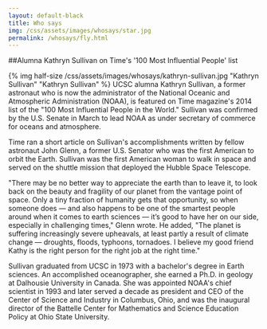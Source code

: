 ```yaml
---
layout: default-black
title: Who says
img: /css/assets/images/whosays/star.jpg
permalink: /whosays/fly.html
---
```


##Alumna Kathryn Sullivan on Time's '100 Most Influential People' list

{% img half-size /css/assets/images/whosays/kathryn-sullivan.jpg "Kathryn Sullivan" "Kathryn Sullivan" %} UCSC alumna Kathryn Sullivan, a former astronaut who is now the administrator of the National Oceanic and Atmospheric Administration (NOAA), is featured on Time magazine's 2014 list of the "100 Most Influential People in the World." Sullivan was confirmed by the U.S. Senate in March to lead NOAA as under secretary of commerce for oceans and atmosphere.

Time ran a short article on Sullivan's accomplishments written by fellow astronaut John Glenn, a former U.S. Senator who was the first American to orbit the Earth. Sullivan was the first American woman to walk in space and served on the shuttle mission that deployed the Hubble Space Telescope.

"There may be no better way to appreciate the earth than to leave it, to look back on the beauty and fragility of our planet from the vantage point of space. Only a tiny fraction of humanity gets that opportunity, so when someone does — and also happens to be one of the smartest people around when it comes to earth sciences — it’s good to have her on our side, especially in challenging times," Glenn wrote. He added, "The planet is suffering increasingly severe upheavals, at least partly a result of climate change — droughts, floods, typhoons, tornadoes. I believe my good friend Kathy is the right person for the right job at the right time."

Sullivan graduated from UCSC in 1973 with a bachelor's degree in Earth sciences. An accomplished oceanographer, she earned a Ph.D. in geology at Dalhousie University in Canada. She was appointed NOAA's chief scientist in 1993 and later served a decade as president and CEO of the Center of Science and Industry in Columbus, Ohio, and was the inaugural director of the Battelle Center for Mathematics and Science Education Policy at Ohio State University.